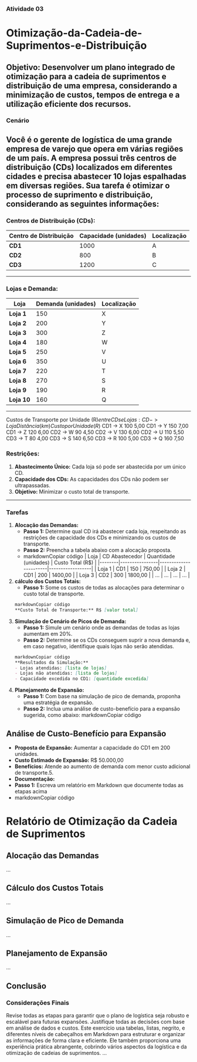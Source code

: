 ### Atividade 03
# Otimização-da-Cadeia-de-Suprimentos-e-Distribuição
**Objetivo:** Desenvolver um plano integrado de otimização para a cadeia de suprimentos e distribuição de uma empresa, considerando a minimização de custos, tempos de entrega e a utilização eficiente dos recursos.
---
### Cenário
Você é o gerente de logística de uma grande empresa de varejo que opera em várias regiões de um país. A empresa possui três centros de distribuição (CDs) localizados em diferentes cidades e precisa abastecer 10 lojas espalhadas em diversas regiões. Sua tarefa é otimizar o processo de suprimento e distribuição, considerando as seguintes informações:
---
### Centros de Distribuição (CDs):
| Centro de Distribuição | Capacidade (unidades) | Localização |
| --- | --- | --- |
| **CD1** | 1000 | A |
| **CD2** | 800 | B |
| **CD3** | 1200 | C |
---
### Lojas e Demanda:
| Loja | Demanda (unidades) | Localização |
| --- | --- | --- |
| **Loja 1** | 150 | X |
| **Loja 2** | 200 | Y |
| **Loja 3** | 300 | Z |
| **Loja 4** | 180 | W |
| **Loja 5** | 250 | V |
| **Loja 6** | 350 | U |
| **Loja 7** | 220 | T |
| **Loja 8** | 270 | S |
| **Loja 9** | 190 | R |
| **Loja 10** | 160 | Q |
---
Custos de Transporte por Unidade (R$) entre CDs e Lojas:
CD -> Loja
Distância (km)
Custo por Unidade (R$)
CD1 -> X
100
5,00
CD1 -> Y
150
7,00
CD1 -> Z
120
6,00
CD2 -> W
90
4,50
CD2 -> V
130
6,00
CD2 -> U
110
5,50
CD3 -> T
80
4,00
CD3 -> S
140
6,50
CD3 -> R
100
5,00
CD3 -> Q
160
7,50
### Restrições:
1. **Abastecimento Único:** Cada loja só pode ser abastecida por um único CD.
2. **Capacidade dos CDs:** As capacidades dos CDs não podem ser ultrapassadas.
3. **Objetivo:** Minimizar o custo total de transporte.
---
### Tarefas
1. **Alocação das Demandas:**
    - **Passo 1:** Determine qual CD irá abastecer cada loja, respeitando as restrições de capacidade dos CDs e minimizando os custos de transporte.
    - **Passo 2:** Preencha a tabela abaixo com a alocação proposta.
    - markdownCopiar código
| Loja   | CD Abastecedor | Quantidade (unidades) | Custo Total (R$) |
|--------|----------------|-----------------------|------------------|
| Loja 1 | CD1            | 150                   | 750,00           |
| Loja 2 | CD1            | 200                   | 1400,00          |
| Loja 3 | CD2            | 300                   | 1800,00          |
| ...    | ...            | ...                   | ...              |
2. **cálculo dos Custos Totais:**
    - **Passo 1:** Some os custos de todas as alocações para determinar o custo total de transporte.    
    ```markdown
    markdownCopiar código
    **Custo Total de Transporte:** R$ [valor total]  
    ```   
3. **Simulação de Cenário de Picos de Demanda:**
    - **Passo 1:** Simule um cenário onde as demandas de todas as lojas aumentam em 20%.
    - **Passo 2:** Determine se os CDs conseguem suprir a nova demanda e, em caso negativo, identifique quais lojas não serão atendidas. 
    ```markdown
    markdownCopiar código
    **Resultados da Simulação:**
    - Lojas atendidas: [lista de lojas]
    - Lojas não atendidas: [lista de lojas]
    - Capacidade excedida no CD1: [quantidade excedida] 
    ``` 
4. **Planejamento de Expansão:**
    - **Passo 1:** Com base na simulação de pico de demanda, proponha uma estratégia de expansão.
    - **Passo 2:** Inclua uma análise de custo-benefício para a expansão sugerida, como abaixo:
      markdownCopiar código
## Análise de Custo-Benefício para Expansão
- **Proposta de Expansão:** Aumentar a capacidade do CD1 em 200 unidades.
- **Custo Estimado de Expansão:** R$ 50.000,00
- **Benefícios:** Atende ao aumento de demanda com menor custo adicional de transporte.5.
- **Documentação:**
- **Passo 1:** Escreva um relatório em Markdown que documente todas as etapas acima
- markdownCopiar código
# Relatório de Otimização da Cadeia de Suprimentos
## Alocação das Demandas
...
## Cálculo dos Custos Totais
...
## Simulação de Pico de Demanda
...
## Planejamento de Expansão
...
## Conclusão
### Considerações Finais
Revise todas as etapas para garantir que o plano de logística seja robusto e escalável para futuras expansões. Justifique todas as decisões com base em análise de dados e custos.
Este exercício usa tabelas, listas, negrito, e diferentes níveis de cabeçalhos em Markdown para estruturar e organizar as informações de forma clara e eficiente. Ele também proporciona uma experiência prática abrangente, cobrindo vários aspectos da logística e da otimização de cadeias de suprimentos.
...
